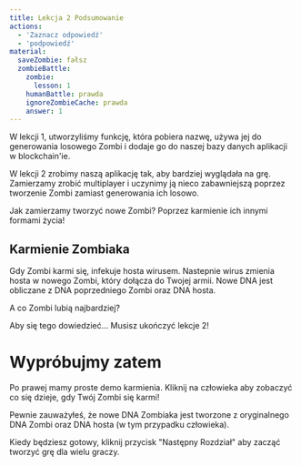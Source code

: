 ```yaml
---
title: Lekcja 2 Podsumowanie
actions:
  - 'Zaznacz odpowiedź'
  - 'podpowiedź'
material:
  saveZombie: fałsz
  zombieBattle:
    zombie:
      lesson: 1
    humanBattle: prawda
    ignoreZombieCache: prawda
    answer: 1
---
```

W lekcji 1, utworzyliśmy funkcję, która pobiera nazwę, używa jej do generowania losowego Zombi i dodaje go do naszej bazy danych aplikacji w blockchain'ie.

W lekcji 2 zrobimy naszą aplikację tak, aby bardziej wyglądała na grę. Zamierzamy zrobić multiplayer i uczynimy ją nieco zabawniejszą poprzez tworzenie Zombi zamiast generowania ich losowo.

Jak zamierzamy tworzyć nowe Zombi? Poprzez karmienie ich innymi formami życia!

## Karmienie Zombiaka

Gdy Zombi karmi się, infekuje hosta wirusem. Nastepnie wirus zmienia hosta w nowego Zombi, który dołącza do Twojej armii. Nowe DNA jest obliczane z DNA poprzedniego Zombi oraz DNA hosta.

A co Zombi lubią najbardziej?

Aby się tego dowiedzieć... Musisz ukończyć lekcje 2!

# Wypróbujmy zatem

Po prawej mamy proste demo karmienia. Kliknij na człowieka aby zobaczyć co się dzieje, gdy Twój Zombi się karmi!

Pewnie zauważyłeś, że nowe DNA Zombiaka jest tworzone z oryginalnego DNA Zombi oraz DNA hosta (w tym przypadku człowieka).

Kiedy będziesz gotowy, kliknij przycisk "Następny Rozdział" aby zacząć tworzyć grę dla wielu graczy.